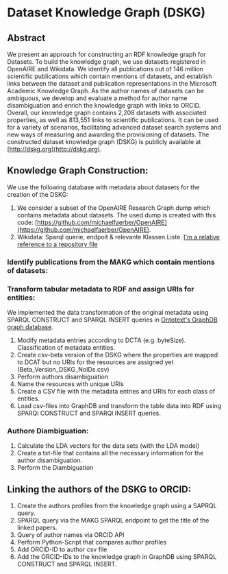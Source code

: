 # Dataset Knowledge Graph (DSKG)

## Abstract
We present an approach for constructing an RDF knowledge graph for Datasets. To build the knowledge graph, we use datasets registered in OpenAIRE and Wikidata.
We identify all publications out of 146 million scientific publications which contain mentions of datasets, and establish links between the dataset and publication representations in the Microsoft Academic Knowledge Graph. As the author names of datasets can be ambiguous, we develop and evaluate a method for author name disambiguation and enrich the knowledge graph with links to ORCID. Overall, our knowledge graph contains 2,208 datasets with associated properties, as well as 813,551 links to scientific publications. It can be used for a variety of scenarios, facilitating advanced dataset search systems and new ways of measuring and awarding the provisioning of datasets.
The constructed dataset knowledge graph (DSKG) is publicly available at [http://dskg.org](http://dskg.org).

## Knowledge Graph Construction:

We use the following database with metadata about datasets for the creation of the DSKG: 
1. We consider a subset of the OpenAIRE Research Graph dump which contains metadata about datasets. The used dump is created with this code: [https://github.com/michaelfaerber/OpenAIRE](https://github.com/michaelfaerber/OpenAIRE).
2. Wikidata: Sparql querie, endpoit & relevante Klassen Liste. 
[I'm a relative reference to a repository file](wikidata-dataset/SPARQL_wikidata_dataset.txt)

### Identify publications from the MAKG which contain mentions of datasets:

### Transform tabular metadata to RDF and assign URIs for entities:
We implemented the data transformation of the original metadata using SPARQL CONSTRUCT and SPARQL INSERT queries in [Ontotext's GraphDB graph database](https://graphdb.ontotext.com).

  1. Modify metadata entries according to DCTA (e.g. byteSize). Classification of metadata entities.
  2. Create csv-beta version of the DSKG where the properties are mapped to DCAT but no URIs for the resources are assigned yet (Beta_Version_DSKG_NoIDs.csv)
  3. Perform authors disambiguation
  4. Name the resources with unique URIs
  5. Create a CSV file with the metadata entries and URIs for each class of entities. 
  6. Load csv-files into GraphDB and transform the table data into RDF using SPARQl CONSTRUCT and SPARQl INSERT queries.
  
### Authore Diambiguation:
 1. Calculate the LDA vectors for the data sets (with the LDA model)
 2. Create a txt-file that contains all the necessary information for the author disambiguation.
 3. Perform the Diambiguation
  
## Linking the authors of the DSKG to ORCID:
  1. Create the authors profiles from the knowledge graph using a SAPRQL query. 
  2. SPARQL query via the MAKG SPARQL endpoint to get the title of the linked papers.
  3. Query of author names via ORCID API
  4. Perform Python-Script that compares author profiles 
  5. Add ORCID-ID to author csv file
  6. Add the ORCID-IDs to the knowledge graph in GraphDB using SPARQL CONSTRUCT and SPARQL INSERT.

 
  

